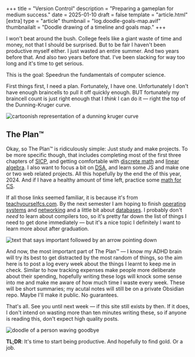 +++
title = "Version Control"
description = "Preparing a gameplan for medium success."
date = 2025-01-10
draft = false
template = "article.html"
[extra]
type = "article"
thumbnail = "log.doodle-goals-map.avif"
thumbnailalt = "Doodle drawing of a timeline and goals map."
+++

I won't beat around the bush. College feels like a giant waste of time and money, not that I should be surprised. But to be fair I haven't been productive myself either. I just wasted an entire summer. And two years before that. And also two years before that. I've been slacking for way too long and it's time to get serious.

This is the goal: Speedrun the fundamentals of computer science.

First things first, I need a plan. Fortunately, I have one. Unfortunately I don't have enough braincells to pull it off quickly enough. BUT fortunately my braincell count is just right enough that I *think* I can do it — right the top of the Dunning-Kruger curve.

![cartoonish representation of a dunning kruger curve](/media/log/vcs/dunning-kruger-curve.avif)

## The Plan™

Okay, so The Plan™ is ridiculously simple: Just study and make projects. To be more specific though, that includes completing most of the first three chapters of [SICP](https://web.mit.edu/6.001/6.037/sicp.pdf), and getting comfortable with [discrete math](https://cims.nyu.edu/~regev/teaching/discrete_math_fall_2005/dmbook.pdf) and [linear algebra](https://ocw.mit.edu/courses/18-06sc-linear-algebra-fall-2011/). I also want to focus a bit on [DSA](https://www3.cs.stonybrook.edu/~skiena/373/videos/), and learn some JS and make one or two web related projects. All this hopefully by the end the of this year, 2024. And if I have a healthy amount of time left, practice some [math for CS](https://courses.csail.mit.edu/6.042/spring17/mcs.pdf).

If all those links seemed familiar, it is because it's from [teachyourselfcs.com](https://teachyourselfcs.com/). By the next semester I am hoping to finish [operating systems](https://teachyourselfcs.com/#operating-systems) and [networking](https://teachyourselfcs.com/#networking) and a little bit about [databases](https://teachyourselfcs.com/#databases). I probably don't *need* to learn about compilers too, so it's pretty far down the list of things I need to get done immediately — but it's a nice topic I definitely I want to learn more about after graduation.

![text that says important followed by an arrow pointing down](/media/log/vcs/important.avif)

And now, the most important part of The Plan™ — I know my ADHD brain will try its best to get distracted by the most random of things, so the aim here is to post a log every week about the things I learnt to keep me in check. Similar to how tracking expenses make people more deliberate about their spending, hopefully writing these logs will knock some sense into me and make me aware of how much time I waste every week. These will be short summaries; my acutal notes will still be on a private Obsidian repo. Maybe I'll make it public. No guarantees.

That's all. See you until next week — if this site still exists by then. If it does, I don't intend on wasting more than ten minutes writing these, so if anyone is reading this, don't expect high quality posts.

![doodle of a person waving goodbye](/media/log/vcs/doodle-cya.avif)

**TL;DR**: It's time to start being productive. And hopefully to find gold. Or a job.
